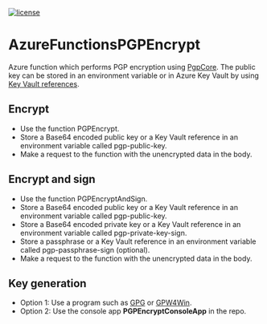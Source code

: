 [![license](https://img.shields.io/github/license/lfalck/AzureFunctionsPGPEncrypt.svg)]()
# AzureFunctionsPGPEncrypt

Azure function which performs PGP encryption using [PgpCore](https://github.com/mattosaurus/PgpCore). The public key can be stored in an environment variable or in Azure Key Vault by using [Key Vault references](https://docs.microsoft.com/en-us/azure/app-service/app-service-key-vault-references).

## Encrypt
* Use the function PGPEncrypt.
* Store a Base64 encoded public key or a Key Vault reference in an environment variable called pgp-public-key.
* Make a request to the function with the unencrypted data in the body.

## Encrypt and sign
* Use the function PGPEncryptAndSign.
* Store a Base64 encoded public key or a Key Vault reference in an environment variable called pgp-public-key.
* Store a Base64 encoded private key or a Key Vault reference in an environment variable called pgp-private-key-sign.
* Store a passphrase or a Key Vault reference in an environment variable called pgp-passphrase-sign (optional).
* Make a request to the function with the unencrypted data in the body.

## Key generation
* Option 1: Use a program such as [GPG](https://gnupg.org/) or [GPW4Win](https://www.gpg4win.org/).  
* Option 2: Use the console app **PGPEncryptConsoleApp** in the repo.
